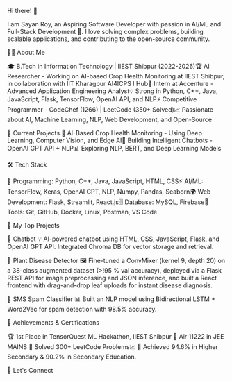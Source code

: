 Hi there! 👋

I am Sayan Roy, an Aspiring Software Developer with passion in AI/ML and Full-Stack Development 🚀. I love solving complex problems, building scalable applications, and contributing to the open-source community.

🧑‍💻 About Me

🎓 B.Tech in Information Technology | IIEST Shibpur (2022-2026)🏆 AI Researcher - Working on AI-based Crop Health Monitoring at IIEST Shibpur, in collaboration with IIT Kharagpur AI4ICPS I Hub💼 Intern at Accenture - Advanced Application Engineering Analyst💡 Strong in Python, C++, Java, JavaScript, Flask, TensorFlow, OpenAI API, and NLP⚡ Competitive Programmer - CodeChef (1266) | LeetCode (350+ Solved)📈 Passionate about AI, Machine Learning, NLP, Web Development, and Open-Source

🔬 Current Projects
🧠 AI-Based Crop Health Monitoring - Using Deep Learning, Computer Vision, and Edge AI💬 Building Intelligent Chatbots - OpenAI GPT API + NLP📊 Exploring NLP, BERT, and Deep Learning Models

🛠 Tech Stack

🔹 Programming: Python, C++, Java, JavaScript, HTML, CSS⚡ AI/ML: TensorFlow, Keras, OpenAI GPT, NLP, Numpy, Pandas, Seaborn🌍 Web Development: Flask, Streamlit, React.js🗄 Database: MySQL, Firebase🔧 Tools: Git, GitHub, Docker, Linux, Postman, VS Code

🚀 My Top Projects

🤖 Chatbot
💡 AI-powered chatbot using HTML, CSS, JavaScript, Flask, and OpenAI GPT API. Integrated Chroma DB for vector storage and retrieval.

🌿 Plant Disease Detector
🖼️ Fine-tuned a ConvMixer (kernel 9, depth 20) on a 38-class augmented dataset (>!95 % val accuracy), deployed via a Flask REST API for image preprocessing and JSON inference, and built a React frontend with drag-and-drop leaf uploads for instant disease diagnosis.

📨 SMS Spam Classifier
📊 Built an NLP model using Bidirectional LSTM + Word2Vec for spam detection with 98.5% accuracy.

🏅 Achievements & Certifications

🏆 1st Place in TensorQuest ML Hackathon, IIEST Shibpur
🏅 Air 11222 in JEE MAINS
🏅 Solved 300+ LeetCode Problems📈
🏅 Achieved 94.6% in Higher Secondary & 90.2% in Secondary Education.


📩 Let's Connect
